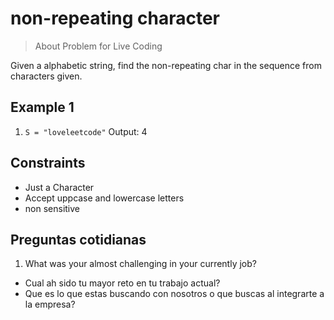# non-repeating character

> About Problem for Live Coding

Given a alphabetic string, find the non-repeating char in the sequence from characters given.

## Example 1

1. `S = "loveleetcode"`
   Output: 4

## Constraints

- Just a Character
- Accept uppcase and lowercase letters
- non sensitive

## Preguntas cotidianas 
1. What was your almost challenging in your currently job?
* Cual ah sido tu mayor reto en tu trabajo actual?
* Que es lo que estas buscando con nosotros o que buscas al integrarte a la empresa?

